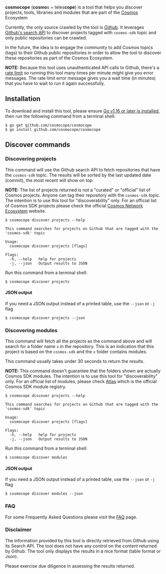 **cosmocope** (**cosmo**s + teles**cope**) is a tool that helps you discover projects, tools, libraries and modules that are part of the [Cosmos](https://cosmos.network) Ecosystem

Currently, the only source crawled by the tool is [Github](https://github.com). 
It leverages [Github's search API](https://developer.github.com/v3/search) to discover projects 
tagged with `cosmos-sdk` topic and only public repositories can be crawled. 

In the future, the idea is to engage the community to add Cosmos topics (tags) to their Github public repositories in order to allow 
the tool to discover these repositories as part of the Cosmos Ecosystem.

**NOTE:** Because this tool uses unauthenticated API calls to Github, there's a [rate limit](https://developer.github.com/v3/search/#rate-limit) so running this tool many times per minute might give you error messages. The rate limit error message gives you a wait time (in minutes) that you have to wait to run it again successfully.

## Installation

To download and install this tool, please ensure
[Go v1.16 or later is installed](https://golang.org/dl/), then run the following command from a terminal shell:

```shell
$ go get github.com/cosmocope/cosmocope
$ go install github.com/cosmocope/cosmocope
```

## Discover commands

### Discovering projects

This command will use the Github search API to fetch repositories that have the `cosmos-sdk` topic. The results will be sorted by the last updated date (commit), the most recent will show on top.

**NOTE:** The list of projects returned is not a "curated" or "official" list of Cosmos projects. Anyone can tag their repository with the `cosmos-sdk` topic. The intention is to use this tool for "discoverability" only. For an official list of Cosmos SDK projects please check the official [Cosmos Network Ecosystem](https://cosmos.network/ecosystem) website.

```
$ cosmocope discover projects --help

This command searches for projects on Github that are tagged with the 'cosmos-sdk' topic

Usage:
  cosmocope discover projects [flags]

Flags:
  -h, --help   help for projects
  -j, --json   Output results to JSON

```
Run this command from a terminal shell:

```
$ cosmocope discover projects
```


#### JSON output

If you need a JSON output instead of a printed table, use the `--json` or `-j` flag

```
$ cosmocope discover projects --json
```

### Discovering modules

This command will fetch all the projects as the command above and will search for a folder name `x` in the repository. This is an indication that this project is based on the `cosmos-sdk` and the `x` folder contains modules. 

This command usually takes under 30 seconds to return the results.

**NOTE:** This command doesn't guarantee that the folders shown are actually Cosmos SDK modules. The intention is to use this tool for "discoverability" only. For an official list of modules, please check [Atlas](https://atlas.cosmos.network) which is the official Cosmos SDK module registry.

```
$ cosmocope discover projects --help

This command searches for projects on Github that are tagged with the 'cosmos-sdk' topic

Usage:
  cosmocope discover projects [flags]

Flags:
  -h, --help   help for projects
  -j, --json   Output results to JSON

```

Run this command from a terminal shell:

```
$ cosmocope discover modules
```

#### JSON output

If you need a JSON output instead of a printed table, use the `--json` or `-j` flag

```
$ cosmocope discover modules --json
```

### FAQ

For some Frequently Asked Questions please visit the [FAQ](FAQ.md) page.

### Disclaimer

The information provided by this tool is directly retrieved from Github using its Search API. The tool does not have any control on the content returned by Github. The tool only displays the results in a nice format (table format or Json).

Please exercise due diligence in assessing the results returned.